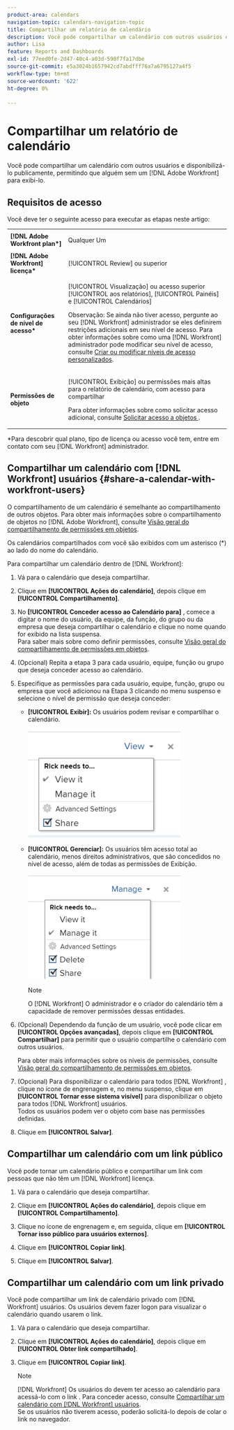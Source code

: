 ```yaml
---
product-area: calendars
navigation-topic: calendars-navigation-topic
title: Compartilhar um relatório de calendário
description: Você pode compartilhar um calendário com outros usuários e disponibilizá-lo publicamente, permitindo que alguém sem um [!DNL Adobe Workfront] para exibi-lo.
author: Lisa
feature: Reports and Dashboards
exl-id: 77eed0fe-2d47-40c4-a03d-590f7fa17dbe
source-git-commit: e5a3024b1657942cd7abdfff76a7a6795127a4f5
workflow-type: tm+mt
source-wordcount: '622'
ht-degree: 0%

---
```


# Compartilhar um relatório de calendário

Você pode compartilhar um calendário com outros usuários e disponibilizá-lo publicamente, permitindo que alguém sem um [!DNL Adobe Workfront] para exibi-lo.

## Requisitos de acesso

Você deve ter o seguinte acesso para executar as etapas neste artigo:

<table style="table-layout:auto"> 
 <col> 
 </col> 
 <col> 
 </col> 
 <tbody> 
  <tr> 
   <td role="rowheader"><strong>[!DNL Adobe Workfront plan*]</strong></td> 
   <td> <p>Qualquer Um</p> </td> 
  </tr> 
  <tr> 
   <td role="rowheader"><strong>[!DNL Adobe Workfront] licença*</strong></td> 
   <td> <p>[!UICONTROL Review] ou superior</p> </td> 
  </tr> 
  <tr> 
   <td role="rowheader"><strong>Configurações de nível de acesso*</strong></td> 
   <td> <p>[!UICONTROL Visualização] ou acesso superior [!UICONTROL aos relatórios], [!UICONTROL Painéis] e [!UICONTROL Calendários]</p> <p>Observação: Se ainda não tiver acesso, pergunte ao seu [!DNL Workfront] administrador se eles definirem restrições adicionais em seu nível de acesso. Para obter informações sobre como uma [!DNL Workfront] administrador pode modificar seu nível de acesso, consulte <a href="../../../administration-and-setup/add-users/configure-and-grant-access/create-modify-access-levels.md" class="MCXref xref">Criar ou modificar níveis de acesso personalizados</a>.</p> </td> 
  </tr> 
  <tr> 
   <td role="rowheader"><strong>Permissões de objeto</strong></td> 
   <td> <p>[!UICONTROL Exibição] ou permissões mais altas para o relatório de calendário, com acesso para compartilhar</p> <p>Para obter informações sobre como solicitar acesso adicional, consulte <a href="../../../workfront-basics/grant-and-request-access-to-objects/request-access.md" class="MCXref xref">Solicitar acesso a objetos </a>.</p> </td> 
  </tr> 
 </tbody> 
</table>

&#42;Para descobrir qual plano, tipo de licença ou acesso você tem, entre em contato com seu [!DNL Workfront] administrador.

## Compartilhar um calendário com [!DNL Workfront] usuários {#share-a-calendar-with-workfront-users}

O compartilhamento de um calendário é semelhante ao compartilhamento de outros objetos. Para obter mais informações sobre o compartilhamento de objetos no [!DNL Adobe Workfront], consulte [Visão geral do compartilhamento de permissões em objetos](../../../workfront-basics/grant-and-request-access-to-objects/sharing-permissions-on-objects-overview.md).

Os calendários compartilhados com você são exibidos com um asterisco (&#42;) ao lado do nome do calendário.

Para compartilhar um calendário dentro de [!DNL Workfront]:

1. Vá para o calendário que deseja compartilhar.
1. Clique em **[!UICONTROL Ações do calendário]**, depois clique em **[!UICONTROL Compartilhamento]**.

1. No **[!UICONTROL Conceder acesso ao Calendário para]** , comece a digitar o nome do usuário, da equipe, da função, do grupo ou da empresa que deseja compartilhar o calendário e clique no nome quando for exibido na lista suspensa.\
   Para saber mais sobre como definir permissões, consulte [Visão geral do compartilhamento de permissões em objetos](../../../workfront-basics/grant-and-request-access-to-objects/sharing-permissions-on-objects-overview.md).

1. (Opcional) Repita a etapa 3 para cada usuário, equipe, função ou grupo que deseja conceder acesso ao calendário.
1. Especifique as permissões para cada usuário, equipe, função, grupo ou empresa que você adicionou na Etapa 3 clicando no menu suspenso e selecione o nível de permissão que deseja conceder:

   * **[!UICONTROL Exibir]:** Os usuários podem revisar e compartilhar o calendário.

      ![Compartilhar calendário com Exibir acesso](assets/calendar-share-view-permissions-350x249.png)

   * **[!UICONTROL Gerenciar]:** Os usuários têm acesso total ao calendário, menos direitos administrativos, que são concedidos no nível de acesso, além de todas as permissões de Exibição.

      ![Compartilhar calendário com Gerenciar acesso](assets/calendar-share-manage-permissions-350x241.png)

      >[!NOTE]
      >
      >O [!DNL Workfront] O administrador e o criador do calendário têm a capacidade de remover permissões dessas entidades.

1. (Opcional) Dependendo da função de um usuário, você pode clicar em **[!UICONTROL Opções avançadas]**, depois clique em **[!UICONTROL Compartilhar]**&#x200B; para permitir que o usuário compartilhe o calendário com outros usuários.

   Para obter mais informações sobre os níveis de permissões, consulte [Visão geral do compartilhamento de permissões em objetos](../../../workfront-basics/grant-and-request-access-to-objects/sharing-permissions-on-objects-overview.md).

1. (Opcional) Para disponibilizar o calendário para todos [!DNL Workfront] , clique no ícone de engrenagem e, no menu suspenso, clique em **[!UICONTROL Tornar esse sistema visível]** para disponibilizar o objeto para todos [!DNL Workfront] usuários.\
   Todos os usuários podem ver o objeto com base nas permissões definidas.

1. Clique em **[!UICONTROL Salvar]**.

## Compartilhar um calendário com um link público

Você pode tornar um calendário público e compartilhar um link com pessoas que não têm um [!DNL Workfront] licença.

1. Vá para o calendário que deseja compartilhar.
1. Clique em **[!UICONTROL Ações do calendário]**, depois clique em **[!UICONTROL Compartilhamento]**.

1. Clique no ícone de engrenagem e, em seguida, clique em **[!UICONTROL Tornar isso público para usuários externos]**.
1. Clique em **[!UICONTROL Copiar link]**.
1. Clique em **[!UICONTROL Salvar]**.

## Compartilhar um calendário com um link privado

Você pode compartilhar um link de calendário privado com [!DNL Workfront] usuários. Os usuários devem fazer logon para visualizar o calendário quando usarem o link.

1. Vá para o calendário que deseja compartilhar.
1. Clique em **[!UICONTROL Ações do calendário]**, depois clique em **[!UICONTROL Obter link compartilhado]**.

1. Clique em **[!UICONTROL Copiar link]**.

   >[!NOTE]
   >
   >[!DNL Workfront] Os usuários do devem ter acesso ao calendário para acessá-lo com o link . Para conceder acesso, consulte [Compartilhar um calendário com [!DNL Workfront] usuários](#share-a-calendar-with-workfront-users).\
   >Se os usuários não tiverem acesso, poderão solicitá-lo depois de colar o link no navegador.
